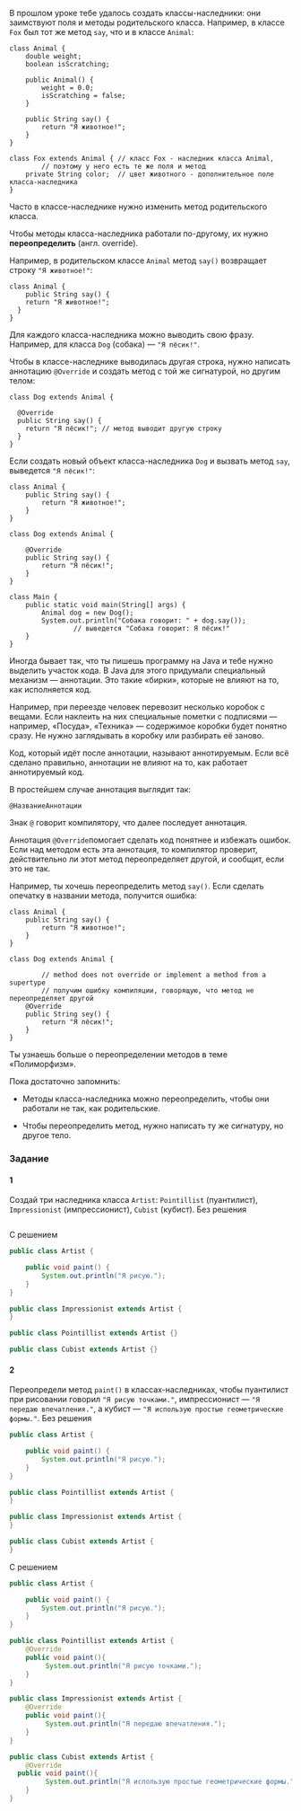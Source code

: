 В прошлом уроке тебе удалось создать классы-наследники: они заимствуют поля и методы родительского класса. Например, в классе `Fox` был тот же метод `say`, что и в классе `Animal`:
```
class Animal {
    double weight;
    boolean isScratching;

    public Animal() {
        weight = 0.0;
        isScratching = false;
    }

    public String say() {
        return "Я животное!";
    }
}

class Fox extends Animal { // класс Fox - наследник класса Animal,
        // поэтому у него есть те же поля и метод
    private String color;  // цвет животного - дополнительное поле класса-наследника
} 
```

Часто в классе-наследнике нужно изменить метод родительского класса.

Чтобы методы класса-наследника работали по-другому, их нужно **переопределить** (англ. override).

Например, в родительском классе `Animal` метод `say()` возвращает строку `"Я животное!"`:
```
class Animal {
    public String say() {
    return "Я животное!";
  }
} 
```

Для каждого класса-наследника можно выводить свою фразу. Например, для класса `Dog` (собака) — `"Я пёсик!"`.

Чтобы в классе-наследнике выводилась другая строка, нужно написать аннотацию `@Override` и создать метод с той же сигнатурой, но другим телом:
```
class Dog extends Animal {

  @Override
  public String say() {
    return "Я пёсик!"; // метод выводит другую строку
  }
} 
```

Если создать новый объект класса-наследника `Dog` и вызвать метод `say`, выведется `"Я пёсик!"`:
```
class Animal {
    public String say() {
        return "Я животное!";
    }
}

class Dog extends Animal {

    @Override
    public String say() {
        return "Я пёсик!";
    }
}

class Main {
    public static void main(String[] args) {
        Animal dog = new Dog();
        System.out.println("Собака говорит: " + dog.say()); 
                // выведется "Собака говорит: Я пёсик!"
    }
} 
```

Иногда бывает так, что ты пишешь программу на Java и тебе нужно выделить участок кода. В Java для этого придумали специальный механизм — аннотации. Это такие «бирки», которые не влияют на то, как исполняется код.

Например, при переезде человек перевозит несколько коробок с вещами. Если наклеить на них специальные пометки с подписями — например, «Посуда», «Техника» — содержимое коробки будет понятно сразу. Не нужно заглядывать в коробку или разбирать её заново.

Код, который идёт после аннотации, называют аннотируемым. Если всё сделано правильно, аннотации не влияют на то, как работает аннотируемый код.

В простейшем случае аннотация выглядит так:
```
@НазваниеАннотации 
```

Знак `@` говорит компилятору, что далее последует аннотация.

Аннотация `@Override`помогает сделать код понятнее и избежать ошибок. Если над методом есть эта аннотация, то компилятор проверит, действительно ли этот метод переопределяет другой, и сообщит, если это не так.

Например, ты хочешь переопределить метод `say()`. Если сделать опечатку в названии метода, получится ошибка:
```
class Animal {
    public String say() {
        return "Я животное!";
    }
}

class Dog extends Animal {

        // method does not override or implement a method from a supertype
        // получим ошибку компиляции, говорящую, что метод не переопределяет другой
    @Override 
    public String sey() {
        return "Я пёсик!";
    }
} 
```

Ты узнаешь больше о переопределении методов в теме «Полиморфизм».

Пока достаточно запомнить:

- Методы класса-наследника можно переопределить, чтобы они работали не так, как родительские.

- Чтобы переопределить метод, нужно написать ту же сигнатуру, но другое тело.

### Задание
#### 1
Создай три наследника класса `Artist`: `Pointillist` (пуантилист), `Impressionist` (импрессионист), `Cubist` (кубист).
Без решения
```Java

```

С решением
```Java
public class Artist {

    public void paint() {
        System.out.println("Я рисую.");
    }
}

public class Impressionist extends Artist {
}

public class Pointillist extends Artist {}

public class Cubist extends Artist {}
```

#### 2
Переопредели метод `paint()` в классах-наследниках, чтобы пуантилист при рисовании говорил `"Я рисую точками."`, импрессионист — `"Я передаю впечатления."`, а кубист — `"Я использую простые геометрические формы."`.
Без решения
```java
public class Artist {

    public void paint() {
        System.out.println("Я рисую.");
    }
}

public class Pointillist extends Artist {
}

public class Impressionist extends Artist {
}

public class Cubist extends Artist {
}
```

С решением
```java
public class Artist {

    public void paint() {
        System.out.println("Я рисую.");
    }
}

public class Pointillist extends Artist {
    @Override
    public void paint(){
         System.out.println("Я рисую точками.");
    }
}

public class Impressionist extends Artist {
    @Override
    public void paint(){
         System.out.println("Я передаю впечатления.");
    }
}

public class Cubist extends Artist {
    @Override
  public void paint(){
         System.out.println("Я использую простые геометрические формы.");
    }
}
```